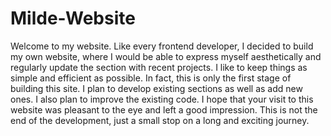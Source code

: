 # Milde-Website
Welcome to my website.
Like every frontend developer, I decided to build my own website, where I would be able to express myself aesthetically and regularly update the section with recent projects.
I like to keep things as simple and efficient as possible.
In fact, this is only the first stage of building this site. I plan to develop existing sections as well as add new ones. I also plan to improve the existing code.
I hope that your visit to this website was pleasant to the eye and left a good impression.
This is not the end of the development, just a small stop on a long and exciting journey.

